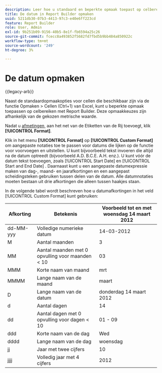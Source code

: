 ```yaml
---
description: Leer hoe u standaard en beperkte opmaak toepast op celbereiken.
title: De datum in Report Builder opmaken
uuid: 5211db30-07b3-4413-97c3-e40e6ff223cd
feature: Report Builder
role: User, Admin
exl-id: 9b251b09-9156-40b5-8e1f-fb6594a25c26
source-git-commit: fcecc8a493852f5682fd7fbd5b9bb484a850922c
workflow-type: tm+mt
source-wordcount: '249'
ht-degree: 3%

---
```


# De datum opmaken

{{legacy-arb}}

Naast de standaardopmaakopties voor cellen die beschikbaar zijn via de functie Opmaken > Cellen (Ctrl+1) van Excel, kunt u beperkte opmaak toepassen op celbereiken met Report Builder. Deze opmaakkeuzes zijn afhankelijk van de gekozen metrische waarde.

Nadat u [&#x200B; afmetingen &#x200B;](/help/analyze/legacy-report-builder/layout/c-metrics-dimensions/t-add-metrics-and-dimensions.md) aan het net van de Etiketten van de Rij toevoegt, klik **[!UICONTROL Format]**.

Klik in het menu **[!UICONTROL Format]** op **[!UICONTROL Custom Format]** om aangepaste notaties toe te passen voor datums die lijken op de functie voor voorvoegen en uitstellen. U kunt bijvoorbeeld tekst invoeren die altijd na de datum optreedt (bijvoorbeeld A.D. B.C.E. A.H. enz.). U kunt vóór de datum tekst toevoegen, zoals [!UICONTROL Start Date] en [!UICONTROL Start and End Date] . Daarnaast kunt u een aangepaste datumexpressie maken van dag-, maand- en jaarafkortingen en een aangepast scheidingsteken gebruiken tussen delen van de datum. Alle datumnotaties moeten bestaan uit drie afkortingen die alleen tussen haakjes staan.

In de volgende tabel wordt beschreven hoe u datumafkortingen in het veld [!UICONTROL Custom Format] kunt gebruiken:

| Afkorting | Betekenis | Voorbeeld   tot en met woensdag 14 maart 2012 |
|--- |--- |--- |
| dd-MM-yyy | Volledige numerieke datum | 14-03-2012 |
| M | Aantal maanden | 3 |
| MM | Aantal maanden met 0 opvulling voor maanden &lt; 10 | 03 |
| MMM | Korte naam van maand | mrt |
| MMMM | Lange naam van de maand | maart |
| D | Lange naam van de datum | donderdag 14 maart 2012 |
| d | Aantal dagen | 14 |
| dd | Aantal dagen met 0 opvulling voor dagen &lt; 10 | 01 - 09 |
| ddd | Korte naam van de dag | Wed |
| dddd | Lange naam van de dag | woensdag |
| jj | Jaar met twee cijfers | 10 |
| jjjj | Volledig jaar met 4 cijfers | 2012 |
